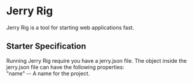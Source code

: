 # Jerry Rig
Jerry Rig is a tool for starting web applications fast.

## Starter Specification
Running Jerry Rig require you have a jerry.json file.
The object inside the jerry.json file can have the following properties:<br/>
"name" -- A name for the project.<br/>

